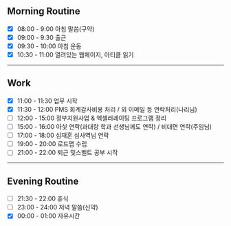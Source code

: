 ## Morning Routine
- [x] 08:00 - 9:00 아침 말씀(구약)
- [x] 09:00 - 9:30 출근
- [x] 09:30 - 10:00 아침 운동
- [x] 10:30 - 11:00 열려있는 웹페이지, 아티클 읽기
***
## Work
- [x] 11:00 - 11:30 업무 시작
- [x] 11:30 - 12:00 PMS 회계감사비용 처리 / 외 이메일 등 연락처리(나리님)
- [ ] 12:00 - 15:00 정부지원사업 & 엑셀러레이팅 프로그램 정리
- [ ] 15:00 - 16:00 아싳 연락(과대랑 학과 선생님께도 연락) / 비대면 연락(주임님)
- [ ] 17:00 - 18:00 심재훈 심사역님 연락
- [ ] 19:00 - 20:00 로드맵 수립
- [ ] 21:00 - 22:00 퇴근 및스벨트 공부 시작
***
## Evening Routine 
- [ ] 21:30 - 22:00 휴식
- [ ] 23:00 - 24:00 저녁 말씀(신약)
- [x] 00:00 - 01:00 자유시간